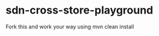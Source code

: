 sdn-cross-store-playground
==========================

Fork this and work your way using mvn clean install
